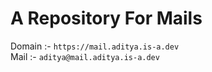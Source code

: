 # A Repository For Mails
Domain :- `https://mail.aditya.is-a.dev`
<br/>
Mail :- `aditya@mail.aditya.is-a.dev`
